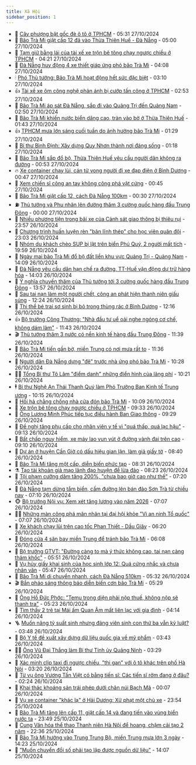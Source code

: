 ```yaml
---
title: Xã Hội
sidebar_position: 1
---
```


<!-- dantri-xa-hoi:START -->
- 🫣 [Cây phượng bật gốc đè ô tô ở TPHCM](https://dantri.com.vn/xa-hoi/cay-phuong-bat-goc-de-o-to-o-tphcm-20241027120440696.htm) - 05:31 27/10/2024
- 💼 [Bão Trà Mi giật cấp 12 đã vào Thừa Thiên Huế - Đà Nẵng](https://dantri.com.vn/xa-hoi/bao-tra-mi-giat-cap-12-da-vao-thua-thien-hue-da-nang-20241027115149704.htm) - 05:00 27/10/2024
- 🎊 [Tạm giữ bằng lái của tài xế xe trộn bê tông chạy ngược chiều ở TPHCM](https://dantri.com.vn/xa-hoi/tam-giu-bang-lai-cua-tai-xe-xe-tron-be-tong-chay-nguoc-chieu-o-tphcm-20241027105231732.htm) - 04:21 27/10/2024
- 🙉 [Đà Nẵng huy động 4 xe thiết giáp ứng phó bão Trà Mi](https://dantri.com.vn/xa-hoi/da-nang-huy-dong-4-xe-thiet-giap-ung-pho-bao-tra-mi-20241027105701786.htm) - 04:08 27/10/2024
- 🕯 [Phó Thủ tướng: Bão Trà Mi hoạt động hết sức đặc biệt](https://dantri.com.vn/xa-hoi/pho-thu-tuong-bao-tra-mi-hoat-dong-het-suc-dac-biet-20241027093612492.htm) - 03:10 27/10/2024
- 👍 [Tài xế xe ôm công nghệ phản ánh bị cướp tấn công ở TPHCM](https://dantri.com.vn/xa-hoi/tai-xe-xe-om-cong-nghe-phan-anh-bi-cuop-tan-cong-o-tphcm-20241026172351680.htm) - 02:53 27/10/2024
- 🤖 [Bão Trà Mi áp sát Đà Nẵng, sắp đi vào Quảng Trị đến Quảng Nam](https://dantri.com.vn/xa-hoi/bao-tra-mi-ap-sat-da-nang-sap-di-vao-quang-tri-den-quang-nam-20241027093802170.htm) - 02:50 27/10/2024
- 🙉 [Bão Trà Mi khiến nước biển dâng cao, tràn vào bờ ở Thừa Thiên Huế](https://dantri.com.vn/xa-hoi/bao-tra-mi-khien-nuoc-bien-dang-cao-tran-vao-bo-o-thua-thien-hue-20241027080707249.htm) - 01:43 27/10/2024
- 👍 [TPHCM mưa lớn sáng cuối tuần do ảnh hưởng bão Trà Mi](https://dantri.com.vn/xa-hoi/tphcm-mua-lon-sang-cuoi-tuan-do-anh-huong-bao-tra-mi-20241027082211197.htm) - 01:29 27/10/2024
- 🗽 [Bí thư Bình Định: Xây dựng Quy Nhơn thành nơi đáng sống](https://dantri.com.vn/xa-hoi/bi-thu-binh-dinh-xay-dung-quy-nhon-thanh-noi-dang-song-20241026171001029.htm) - 01:18 27/10/2024
- 🗽 [Bão Trà Mi sắp đổ bộ, Thừa Thiên Huế yêu cầu người dân không ra đường](https://dantri.com.vn/xa-hoi/bao-tra-mi-sap-do-bo-thua-thien-hue-yeu-cau-nguoi-dan-khong-ra-duong-20241027070449619.htm) - 00:53 27/10/2024
- 🔥 [Xe container chạy lùi, cán tử vong người đi xe đạp điện ở Bình Dương](https://dantri.com.vn/xa-hoi/xe-container-chay-lui-can-tu-vong-nguoi-di-xe-dap-dien-o-binh-duong-20241027074227770.htm) - 00:47 27/10/2024
- 🦒 [Xem chiến sĩ công an tay không công phá vật cứng](https://dantri.com.vn/xa-hoi/xem-chien-si-cong-an-tay-khong-cong-pha-vat-cung-20241026172448594.htm) - 00:45 27/10/2024
- 🧐 [Bão Trà Mi giật cấp 12, cách Đà Nẵng 100km](https://dantri.com.vn/xa-hoi/bao-tra-mi-giat-cap-12-cach-da-nang-100km-20241027070732812.htm) - 00:30 27/10/2024
- ⛽️ [Thủ tướng và Phu nhân lên đường thăm 3 cường quốc hàng đầu Trung Đông](https://dantri.com.vn/xa-hoi/thu-tuong-va-phu-nhan-len-duong-tham-3-cuong-quoc-hang-dau-trung-dong-20241026212809021.htm) - 00:00 27/10/2024
- 🚀 [Nhiều phương tiện trong bãi xe của Cảnh sát giao thông bị thiêu rụi](https://dantri.com.vn/xa-hoi/nhieu-phuong-tien-trong-bai-xe-cua-canh-sat-giao-thong-bi-thieu-rui-20241027064122295.htm) - 23:57 26/10/2024
- 🦒 [Chương trình huấn luyện rèn &quot;bản lĩnh thép&quot; cho học viên quân đội](https://dantri.com.vn/xa-hoi/chuong-trinh-huan-luyen-ren-ban-linh-thep-cho-hoc-vien-quan-doi-20241026145819630.htm) - 23:03 26/10/2024
- 🦅 [Nhóm du khách chèo SUP bị lật trên biển Phú Quý, 2 người mất tích](https://dantri.com.vn/xa-hoi/nhom-du-khach-cheo-sup-bi-lat-tren-bien-phu-quy-2-nguoi-mat-tich-20241026222050747.htm) - 19:59 26/10/2024
- 🚀 [Ngày mai bão Trà Mi đổ bộ đất liền khu vực Quảng Trị - Quảng Nam](https://dantri.com.vn/xa-hoi/ngay-mai-bao-tra-mi-do-bo-dat-lien-khu-vuc-quang-tri-quang-nam-20241026205902866.htm) - 14:09 26/10/2024
- 🦅 [Đà Nẵng yêu cầu dân hạn chế ra đường, TT-Huế vận động dự trữ hàng hóa](https://dantri.com.vn/xa-hoi/da-nang-yeu-cau-dan-han-che-ra-duong-tt-hue-van-dong-du-tru-hang-hoa-20241026182946964.htm) - 14:03 26/10/2024
- 🤠 [Ý nghĩa chuyến thăm của Thủ tướng tới 3 cường quốc hàng đầu Trung Đông](https://dantri.com.vn/xa-hoi/y-nghia-chuyen-tham-cua-thu-tuong-toi-3-cuong-quoc-hang-dau-trung-dong-20241026200955989.htm) - 13:57 26/10/2024
- 💄 [Sau tai nạn làm một người chết, công an phát hiện thanh niên giấu súng](https://dantri.com.vn/xa-hoi/sau-tai-nan-lam-mot-nguoi-chet-cong-an-phat-hien-thanh-nien-giau-sung-20241026172320036.htm) - 12:24 26/10/2024
- 🥷 [Thi thể bé trai sơ sinh bị bỏ trong thùng rác ở Bình Dương](https://dantri.com.vn/xa-hoi/thi-the-be-trai-so-sinh-bi-bo-trong-thung-rac-o-binh-duong-20241026185049456.htm) - 12:16 26/10/2024
- 👍 [Bộ trưởng Công Thương: &quot;Nhà đầu tư uể oải nghe ngóng cơ chế, không dám làm&quot;](https://dantri.com.vn/xa-hoi/bo-truong-cong-thuong-nha-dau-tu-ue-oai-nghe-ngong-co-che-khong-dam-lam-20241026173213472.htm) - 11:43 26/10/2024
- 🎬 [Thủ tướng thăm 3 nước có nền kinh tế hàng đầu Trung Đông](https://dantri.com.vn/xa-hoi/thu-tuong-tham-3-nuoc-co-nen-kinh-te-hang-dau-trung-dong-20241026174159597.htm) - 11:39 26/10/2024
- 🦒 [Bão Trà Mi tiến gần bờ, miền Trung có nơi mưa rất to](https://dantri.com.vn/xa-hoi/bao-tra-mi-tien-gan-bo-mien-trung-co-noi-mua-rat-to-20241026182126916.htm) - 11:36 26/10/2024
- 🌊 [Người dân Đà Nẵng dựng &quot;đê&quot; trước nhà ứng phó bão Trà Mi](https://dantri.com.vn/xa-hoi/nguoi-dan-da-nang-dung-de-truoc-nha-ung-pho-bao-tra-mi-20241026170742964.htm) - 10:28 26/10/2024
- 🧑‍💻 [Tổng Bí thư Tô Lâm &quot;điểm danh&quot; những điển hình của lãng phí](https://dantri.com.vn/xa-hoi/tong-bi-thu-to-lam-diem-danh-nhung-dien-hinh-cua-lang-phi-20241026154148865.htm) - 10:21 26/10/2024
- 🕴 [Bí thư Nghệ An Thái Thanh Quý làm Phó Trưởng Ban Kinh tế Trung ương](https://dantri.com.vn/xa-hoi/bi-thu-nghe-an-thai-thanh-quy-lam-pho-truong-ban-kinh-te-trung-uong-20241026170737486.htm) - 10:15 26/10/2024
- 🤔 [Hối hả chằng chống nhà cửa đón bão Trà Mi](https://dantri.com.vn/xa-hoi/hoi-ha-chang-chong-nha-cua-don-bao-tra-mi-20241026164427585.htm) - 10:09 26/10/2024
- 💄 [Xe trộn bê tông chạy ngược chiều ở TPHCM](https://dantri.com.vn/xa-hoi/xe-tron-be-tong-chay-nguoc-chieu-o-tphcm-20241026162733113.htm) - 09:33 26/10/2024
- 🧠 [Ông Lương Minh Phúc tiếp tục điều hành Ban Giao thông](https://dantri.com.vn/xa-hoi/ong-luong-minh-phuc-tiep-tuc-dieu-hanh-ban-giao-thong-20241026162132925.htm) - 09:29 26/10/2024
- 🦣 [Đề nghị tăng phụ cấp cho nhân viên y tế vì &quot;quá thấp, quá lạc hậu&quot;](https://dantri.com.vn/xa-hoi/de-nghi-tang-phu-cap-cho-nhan-vien-y-te-vi-qua-thap-qua-lac-hau-20241026160548534.htm) - 09:13 26/10/2024
- 💫 [Bất chấp nguy hiểm, xe máy lao vun vút ở đường vành đai trên cao](https://dantri.com.vn/xa-hoi/bat-chap-nguy-hiem-xe-may-lao-vun-vut-o-duong-vanh-dai-tren-cao-20241026155816457.htm) - 09:10 26/10/2024
- 🚀 [Dự án ở huyện Cần Giờ có dấu hiệu gian lận, làm giả giấy tờ](https://dantri.com.vn/xa-hoi/du-an-o-huyen-can-gio-co-dau-hieu-gian-lan-lam-gia-giay-to-20241026145953210.htm) - 08:40 26/10/2024
- 🤔 [Bão Trà Mi tăng một cấp, diễn biến phức tạp](https://dantri.com.vn/xa-hoi/bao-tra-mi-tang-mot-cap-dien-bien-phuc-tap-20241026152729669.htm) - 08:31 26/10/2024
- ⚗️ [Tạo tài khoản giả mạo lãnh đạo huyện để lừa đảo](https://dantri.com.vn/xa-hoi/tao-tai-khoan-gia-mao-lanh-dao-huyen-de-lua-dao-20241026145416346.htm) - 08:23 26/10/2024
- 🫶 [Tội phạm cưỡng dâm tăng 200%, &quot;chưa bao giờ cao như thế&quot;](https://dantri.com.vn/xa-hoi/toi-pham-cuong-dam-tang-200-chua-bao-gio-cao-nhu-the-20241026140749173.htm) - 07:20 26/10/2024
- 🌮 [Đà Nẵng tạm dừng tắm biển, cấm đường lên bán đảo Sơn Trà từ chiều nay](https://dantri.com.vn/xa-hoi/da-nang-tam-dung-tam-bien-cam-duong-len-ban-dao-son-tra-tu-chieu-nay-20241026133416116.htm) - 07:10 26/10/2024
- 🐵 [Bộ trưởng Nội vụ: Xem xét tăng lương vào năm 2026](https://dantri.com.vn/xa-hoi/bo-truong-noi-vu-xem-xet-tang-luong-vao-nam-2026-20241026132749495.htm) - 07:07 26/10/2024
- 🧑‍🏫 [Những màn công phá mãn nhãn tại đại hội khỏe &quot;Vì an ninh Tổ quốc&quot;](https://dantri.com.vn/xa-hoi/nhung-man-cong-pha-man-nhan-tai-dai-hoi-khoe-vi-an-ninh-to-quoc-20241026113651250.htm) - 07:07 26/10/2024
- 💫 [Xe khách chạy lùi trên cao tốc Phan Thiết - Dầu Giây](https://dantri.com.vn/xa-hoi/xe-khach-chay-lui-tren-cao-toc-phan-thiet-dau-giay-20241026122431885.htm) - 06:20 26/10/2024
- 🦩 [Đóng cửa 4 sân bay miền Trung để tránh bão Trà Mi](https://dantri.com.vn/xa-hoi/dong-cua-4-san-bay-mien-trung-de-tranh-bao-tra-mi-20241026130547601.htm) - 06:08 26/10/2024
- 🦄 [Bộ trưởng GTVT: &quot;Đường càng to mà ý thức không cao, tai nạn càng thảm khốc&quot;](https://dantri.com.vn/xa-hoi/bo-truong-gtvt-duong-cang-to-ma-y-thuc-khong-cao-tai-nan-cang-tham-khoc-20241026124747370.htm) - 05:51 26/10/2024
- 💂 [Vụ hủy giấy khai sinh của học sinh lớp 12: Quá cứng nhắc và chưa nhân văn](https://dantri.com.vn/xa-hoi/vu-huy-giay-khai-sinh-cua-hoc-sinh-lop-12-qua-cung-nhac-va-chua-nhan-van-20241026120231914.htm) - 05:47 26/10/2024
- 💄 [Bão Trà Mi di chuyển nhanh, cách Đà Nẵng 510km](https://dantri.com.vn/xa-hoi/bao-tra-mi-di-chuyen-nhanh-cach-da-nang-510km-20241026120336809.htm) - 05:32 26/10/2024
- 🎬 [Bắn pháo sáng thông báo diễn biến cơn bão Trà Mi](https://dantri.com.vn/xa-hoi/ban-phao-sang-thong-bao-dien-bien-con-bao-tra-mi-20241026115717348.htm) - 05:29 26/10/2024
- 👀 [Ông Hồ Đức Phớc: &quot;Temu trong diện phải nộp thuế, không nộp sẽ thanh tra&quot;](https://dantri.com.vn/xa-hoi/ong-ho-duc-phoc-temu-trong-dien-phai-nop-thue-khong-nop-se-thanh-tra-20241026115429051.htm) - 05:23 26/10/2024
- 💃 [Tìm thấy 2 trẻ tại Mái ấm Quan Âm mất liên lạc với gia đình](https://dantri.com.vn/xa-hoi/tim-thay-2-tre-tai-mai-am-quan-am-mat-lien-lac-voi-gia-dinh-20241026110711659.htm) - 04:14 26/10/2024
- 🪜 [Muốn nâng tỷ suất sinh nhưng đảng viên sinh con thứ ba vẫn kỷ luật?](https://dantri.com.vn/xa-hoi/muon-nang-ty-suat-sinh-nhung-dang-vien-sinh-con-thu-ba-van-ky-luat-20241026103900840.htm) - 03:48 26/10/2024
- 📝 [Bộ Y tế đề xuất xây dựng dữ liệu quốc gia về mỹ phẩm](https://dantri.com.vn/xa-hoi/bo-y-te-de-xuat-xay-dung-du-lieu-quoc-gia-ve-my-pham-20241026102549151.htm) - 03:43 26/10/2024
- 🧑‍💻 [Ông Vũ Đại Thắng làm Bí thư Tỉnh ủy Quảng Ninh](https://dantri.com.vn/xa-hoi/ong-vu-dai-thang-lam-bi-thu-tinh-uy-quang-ninh-20241026101747740.htm) - 03:29 26/10/2024
- 👺 [Xác minh clip taxi đi ngược chiều, &quot;thi gan&quot; với ô tô khác trên phố Hà Nội](https://dantri.com.vn/xa-hoi/xac-minh-clip-taxi-di-nguoc-chieu-thi-gan-voi-o-to-khac-tren-pho-ha-noi-20241026100222047.htm) - 03:20 26/10/2024
- 🌮 [Từ vụ ông Vương Tấn Việt có bằng tiến sĩ: Các tiến sĩ rởm đang ở đâu?](https://dantri.com.vn/xa-hoi/tu-vu-ong-vuong-tan-viet-co-bang-tien-si-cac-tien-si-rom-dang-o-dau-20241026085311490.htm) - 02:24 26/10/2024
- 🤭 [Khai thác khoáng sản trái phép dưới chân núi Bạch Mã](https://dantri.com.vn/xa-hoi/khai-thac-khoang-san-trai-phep-duoi-chan-nui-bach-ma-20241025162116907.htm) - 00:07 26/10/2024
- 💪 [Vụ xe container &quot;khác lạ&quot; ở Hải Dương: Xử phạt một chủ xe](https://dantri.com.vn/xa-hoi/vu-xe-container-khac-la-o-hai-duong-xu-phat-mot-chu-xe-20241026000144402.htm) - 23:54 25/10/2024
- 🧰 [Bão Trà Mi tăng lên cấp 11, giật cấp 14 và đang tiến vào vùng biển nước ta](https://dantri.com.vn/xa-hoi/bao-tra-mi-tang-len-cap-11-giat-cap-14-va-dang-tien-vao-vung-bien-nuoc-ta-20241026064119067.htm) - 23:49 25/10/2024
- 🤡 [Cung Văn hóa thể thao Thanh niên Hà Nội để hoang, chậm cải tạo 2 năm](https://dantri.com.vn/xa-hoi/cung-van-hoa-the-thao-thanh-nien-ha-noi-de-hoang-cham-cai-tao-2-nam-20241022091130019.htm) - 22:36 25/10/2024
- 🦆 [Bão Trà Mi hướng vào Trung Trung Bộ, miền Trung mưa lớn 3 ngày](https://dantri.com.vn/xa-hoi/bao-tra-mi-huong-vao-trung-trung-bo-mien-trung-mua-lon-3-ngay-20241025210224668.htm) - 14:23 25/10/2024
- 🦍 [&quot;Muốn chuyển đổi số phải tạo lập được nguồn dữ liệu&quot;](https://dantri.com.vn/xa-hoi/muon-chuyen-doi-so-phai-tao-lap-duoc-nguon-du-lieu-20241025190806573.htm) - 14:07 25/10/2024<!-- dantri-xa-hoi:END -->

